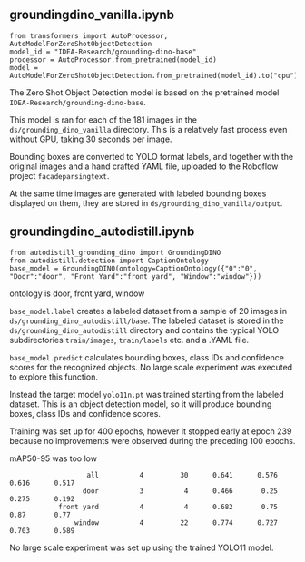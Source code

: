 ## groundingdino_vanilla.ipynb

```
from transformers import AutoProcessor, AutoModelForZeroShotObjectDetection
model_id = "IDEA-Research/grounding-dino-base"
processor = AutoProcessor.from_pretrained(model_id)
model = AutoModelForZeroShotObjectDetection.from_pretrained(model_id).to("cpu")
```

The Zero Shot Object Detection model is based on the pretrained model `IDEA-Research/grounding-dino-base`.

This model is ran for each of the 181 images in the `ds/grounding_dino_vanilla` directory. 
This is a relatively fast process even without GPU, taking 30 seconds per image.

Bounding boxes are converted to YOLO format labels, and together with the original images and a hand crafted YAML file, uploaded to the Roboflow project `facadeparsingtext`.

At the same time images are generated with labeled bounding boxes displayed on them, 
they are stored in `ds/grounding_dino_vanilla/output`.

## groundingdino_autodistill.ipynb

```
from autodistill_grounding_dino import GroundingDINO
from autodistill.detection import CaptionOntology
base_model = GroundingDINO(ontology=CaptionOntology({"0":"0", "Door":"door", "Front Yard":"front yard", "Window":"window"}))
```

ontology is door, front yard, window

`base_model.label` creates a labeled dataset from a sample of 20 images in `ds/grounding_dino_autodistill/base`.
The labeled dataset is stored in the `ds/grounding_dino_autodistill` directory and contains the typical YOLO subdirectories `train/images`, `train/labels` etc. and a .YAML file.

`base_model.predict` calculates bounding boxes, class IDs and confidence scores for the recognized objects.
No large scale experiment was executed to explore this function.

Instead the target model `yolo11n.pt` was trained starting from the labeled dataset. 
This is an object detection model, so it will produce bounding boxes, class IDs and confidence scores.

Training was set up for 400 epochs, however it stopped early at epoch 239 
because no improvements were observed during the preceding 100 epochs.

mAP50-95 was too low

```
                   all          4         30      0.641      0.576      0.616      0.517
                  door          3          4      0.466       0.25      0.275      0.192
            front yard          4          4      0.682       0.75       0.87       0.77
                window          4         22      0.774      0.727      0.703      0.589
```

No large scale experiment was set up using the trained YOLO11 model.



